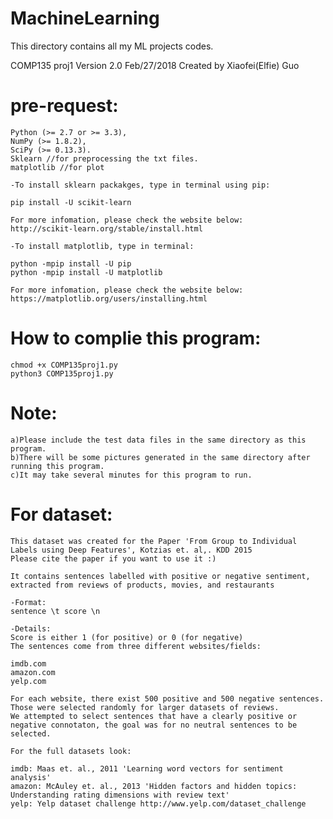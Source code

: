 # MachineLearning
This directory contains all my ML projects codes.

COMP135 proj1 Version 2.0 Feb/27/2018
Created by Xiaofei(Elfie) Guo
# pre-request:
	Python (>= 2.7 or >= 3.3),
	NumPy (>= 1.8.2),
	SciPy (>= 0.13.3).
	Sklearn //for preprocessing the txt files.
	matplotlib //for plot
	
	-To install sklearn packakges, type in terminal using pip:
	
	pip install -U scikit-learn
	
	For more infomation, please check the website below:
	http://scikit-learn.org/stable/install.html
 
	-To install matplotlib, type in terminal:
	
	python -mpip install -U pip
	python -mpip install -U matplotlib
	
	For more infomation, please check the website below:
	https://matplotlib.org/users/installing.html
# How to complie this program:
	chmod +x COMP135proj1.py
	python3 COMP135proj1.py
# Note:
	a)Please include the test data files in the same directory as this program.
	b)There will be some pictures generated in the same directory after running this program.
	c)It may take several minutes for this program to run.
  
  
  
# For dataset:
	This dataset was created for the Paper 'From Group to Individual Labels using Deep Features', Kotzias et. al,. KDD 2015
	Please cite the paper if you want to use it :)

	It contains sentences labelled with positive or negative sentiment, extracted from reviews of products, movies, and restaurants

	-Format:
	sentence \t score \n

	-Details:
	Score is either 1 (for positive) or 0 (for negative)	
	The sentences come from three different websites/fields:

	imdb.com
	amazon.com
	yelp.com

	For each website, there exist 500 positive and 500 negative sentences. Those were selected randomly for larger datasets of reviews. 
	We attempted to select sentences that have a clearly positive or negative connotaton, the goal was for no neutral sentences to be selected.

	For the full datasets look:

	imdb: Maas et. al., 2011 'Learning word vectors for sentiment analysis'
	amazon: McAuley et. al., 2013 'Hidden factors and hidden topics: Understanding rating dimensions with review text'
	yelp: Yelp dataset challenge http://www.yelp.com/dataset_challenge
